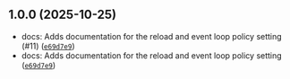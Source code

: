 
## 1.0.0 (2025-10-25)

- docs: Adds documentation for the reload and event loop policy setting (#11) ([`e69d7e9`](https://github.com/oxiliere/django-nats-consumer/commit/e69d7e9f74fd1143fa70ce598f2b616b206ffe2d))
- docs: Adds documentation for the reload and event loop policy setting ([`e69d7e9`](https://github.com/oxiliere/django-nats-consumer/commit/e69d7e9f74fd1143fa70ce598f2b616b206ffe2d))
